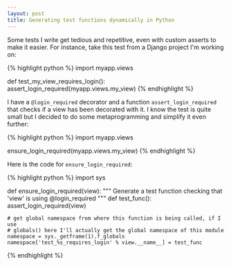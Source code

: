 ```yaml
---
layout: post
title: Generating test functions dynamically in Python
---
```


Some tests I write get tedious and repetitive, even with custom asserts to make it easier. For instance, take this test from a Django project I'm working on:

{% highlight python %}
import myapp.views

def test_my_view_requires_login():
    assert_login_required(myapp.views.my_view)
{% endhighlight %}

I have a `@login_required` decorator and a function `assert_login_required` that checks if a view has been decorated with it. I know the test is quite small but I decided to do some metaprogramming and simplify it even further:

{% highlight python %}
import myapp.views

ensure_login_required(myapp.views.my_view)
{% endhighlight %}

Here is the code for `ensure_login_required`:

{% highlight python %}
import sys

def ensure_login_required(view):
    """
    Generate a test function checking that 'view' is using @login_required
    """
    def test_func():
        assert_login_required(view)

    # get global namespace from where this function is being called, if I use
    # globals() here I'll actually get the global namespace of this module
    namespace = sys._getframe(1).f_globals
    namespace['test_%s_requires_login' % view.__name__] = test_func
{% endhighlight %}